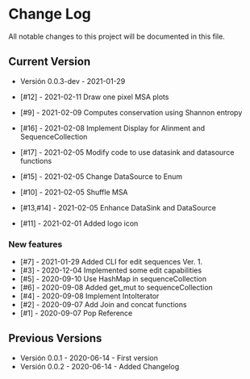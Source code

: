 # Change Log

All notable changes to this project will be documented in this file.

## Current Version

- Versión 0.0.3-dev - 2021-01-29

- [#12] - 2021-02-11 Draw one pixel MSA plots
- [#9] - 2021-02-09 Computes conservation using Shannon entropy
- [#16] - 2021-02-08 Implement Display for Alinment and SequenceCollection
- [#17] - 2021-02-05 Modify code to use datasink and datasource functions
- [#15] - 2021-02-05 Change DataSource to Enum
- [#10] - 2021-02-05 Shuffle MSA
- [#13,#14] - 2021-02-05 Enhance DataSink and DataSource
- [#11] - 2021-02-01 Added logo icon

### New features

- [#7] - 2021-01-29 Added CLI for edit sequences Ver. 1.
- [#3] - 2020-12-04 Implemented some edit capabilities
- [#5] - 2020-09-10 Use HashMap in sequenceCollection
- [#6] - 2020-09-08 Added get_mut to sequenceCollection
- [#4] - 2020-09-08 Implement IntoIterator
- [#2] - 2020-09-07 Add Join and concat functions
- [#1] - 2020-09-07 Pop Reference

## Previous Versions

- Versión 0.0.1 - 2020-06-14 - First version
- Versión 0.0.2 - 2020-06-14 - Added Changelog